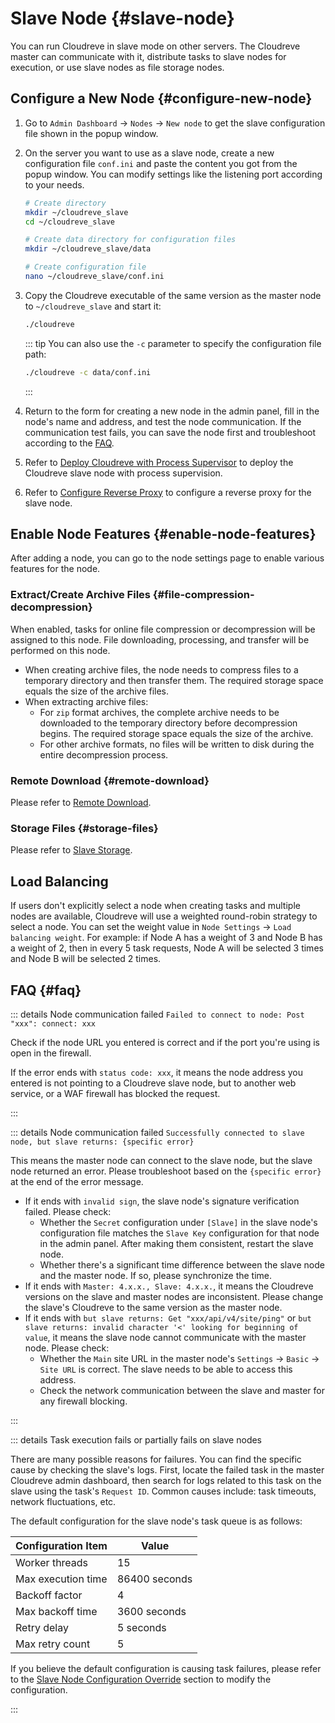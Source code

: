 # Slave Node {#slave-node}

You can run Cloudreve in slave mode on other servers. The Cloudreve master can communicate with it, distribute tasks to slave nodes for execution, or use slave nodes as file storage nodes.

## Configure a New Node {#configure-new-node}

1. Go to `Admin Dashboard` -> `Nodes` -> `New node` to get the slave configuration file shown in the popup window.
2. On the server you want to use as a slave node, create a new configuration file `conf.ini` and paste the content you got from the popup window. You can modify settings like the listening port according to your needs.

   ```bash
   # Create directory
   mkdir ~/cloudreve_slave
   cd ~/cloudreve_slave

   # Create data directory for configuration files
   mkdir ~/cloudreve_slave/data

   # Create configuration file
   nano ~/cloudreve_slave/conf.ini
   ```

3. Copy the Cloudreve executable of the same version as the master node to `~/cloudreve_slave` and start it:

   ```bash
   ./cloudreve
   ```

   ::: tip
   You can also use the `-c` parameter to specify the configuration file path:

   ```bash
   ./cloudreve -c data/conf.ini
   ```

   :::

4. Return to the form for creating a new node in the admin panel, fill in the node's name and address, and test the node communication. If the communication test fails, you can save the node first and troubleshoot according to the [FAQ](#faq).
5. <Badge type="info" text="Optional" /> Refer to [Deploy Cloudreve with Process Supervisor](../overview/deploy/supervisor) to deploy the Cloudreve slave node with process supervision.
6. <Badge type="info" text="Optional" /> Refer to [Configure Reverse Proxy](../overview/deploy/configure#configure-reverse-proxy) to configure a reverse proxy for the slave node.

## Enable Node Features {#enable-node-features}

After adding a node, you can go to the node settings page to enable various features for the node.

### Extract/Create Archive Files {#file-compression-decompression}

When enabled, tasks for online file compression or decompression will be assigned to this node. File downloading, processing, and transfer will be performed on this node.

- When creating archive files, the node needs to compress files to a temporary directory and then transfer them. The required storage space equals the size of the archive files.
- When extracting archive files:
  - For `zip` format archives, the complete archive needs to be downloaded to the temporary directory before decompression begins. The required storage space equals the size of the archive.
  - For other archive formats, no files will be written to disk during the entire decompression process.

### Remote Download {#remote-download}

Please refer to [Remote Download](./remote-download).

### Storage Files {#storage-files}

Please refer to [Slave Storage](./storage/slave).

## Load Balancing

If users don't explicitly select a node when creating tasks and multiple nodes are available, Cloudreve will use a weighted round-robin strategy to select a node. You can set the weight value in `Node Settings` -> `Load balancing weight`. For example: if Node A has a weight of 3 and Node B has a weight of 2, then in every 5 task requests, Node A will be selected 3 times and Node B will be selected 2 times.

## FAQ {#faq}

::: details Node communication failed `Failed to connect to node: Post "xxx": connect: xxx`

Check if the node URL you entered is correct and if the port you're using is open in the firewall.

If the error ends with `status code: xxx`, it means the node address you entered is not pointing to a Cloudreve slave node, but to another web service, or a WAF firewall has blocked the request.

:::

::: details Node communication failed `Successfully connected to slave node, but slave returns: {specific error}`

This means the master node can connect to the slave node, but the slave node returned an error. Please troubleshoot based on the `{specific error}` at the end of the error message.

- If it ends with `invalid sign`, the slave node's signature verification failed. Please check:
  - Whether the `Secret` configuration under `[Slave]` in the slave node's configuration file matches the `Slave Key` configuration for that node in the admin panel. After making them consistent, restart the slave node.
  - Whether there's a significant time difference between the slave node and the master node. If so, please synchronize the time.
- If it ends with `Master: 4.x.x., Slave: 4.x.x.`, it means the Cloudreve versions on the slave and master nodes are inconsistent. Please change the slave's Cloudreve to the same version as the master node.
- If it ends with `but slave returns: Get "xxx/api/v4/site/ping"` or `but slave returns: invalid character '<' looking for beginning of value`, it means the slave node cannot communicate with the master node. Please check:
  - Whether the `Main` site URL in the master node's `Settings` -> `Basic` -> `Site URL` is correct. The slave needs to be able to access this address.
  - Check the network communication between the slave and master for any firewall blocking.

:::

::: details Task execution fails or partially fails on slave nodes

There are many possible reasons for failures. You can find the specific cause by checking the slave's logs. First, locate the failed task in the master Cloudreve admin dashboard, then search for logs related to this task on the slave using the task's `Request ID`. Common causes include: task timeouts, network fluctuations, etc.

The default configuration for the slave node's task queue is as follows:

| Configuration Item | Value         |
| ------------------ | ------------- |
| Worker threads     | 15            |
| Max execution time | 86400 seconds |
| Backoff factor     | 4             |
| Max backoff time   | 3600 seconds  |
| Retry delay        | 5 seconds     |
| Max retry count    | 5             |

If you believe the default configuration is causing task failures, please refer to the [Slave Node Configuration Override](../overview/configure#slave-node-configuration-override) section to modify the configuration.

:::

